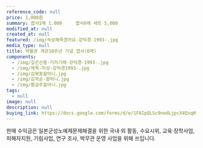 ```yaml
---
reference_code: null
price: 1,000원
summary: 엽서1매 1.000     엽서6매 세트 5,000
modified_at: null
created_at: null
featured: /img/속상해죽겠어요-강덕경-1993-.jpg
media_type: null
title: 박물관 개관10주년 기념 엽서(6매)
components:
  - /img/깊은산중-기러기떼-강덕경-1993-.jpg
  - /img/제목-미상-강덕경1993-.jpg
  - /img/김복동할머니.jpg
  - /img/김학순-할머니.jpg
  - /img/황금주할머니.jpg
tags:
  - null
image: null
description: null
buying_link: https://docs.google.com/forms/d/e/1FAIpQLSc9nedLjpcX4QsqHfsDClSUvnY_z8JjKZMrkfDJmnqozNUliA/viewform
---
```

판매 수익금은 일본군성노예제문제해결을 위한 국내·외 활동, 수요시위, 교육·장학사업, 피해자지원, 기림사업, 연구 조사, 박무관 운영 사업을 위해 쓰입니다.
